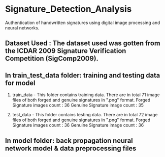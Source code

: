 # Signature_Detection_Analysis
Authentication of handwritten signatures using digital image processing and neural networks.

## Dataset Used : The dataset used was gotten from the ICDAR 2009 Signature Verification Competition (SigComp2009).

## In train_test_data folder: training and testing data for model

1. train_data - This folder contains training data. There are in total 71 image files of both forged and genuine signatures in ".png" format.
Forged Signature images count : 36
Genuine Signature image count : 35

2. test_data - This folder contains testing data. There are in total 72 image files of both forged and genuine signatures in ".png" format.
Forged Signature images count : 36
Genuine Signature image count : 36

## In model folder: back propagation neural network model & data preprocessing files
